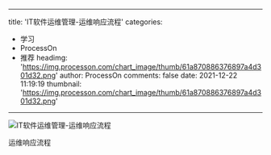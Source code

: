 
---
title: 'IT软件运维管理-运维响应流程'
categories: 
 - 学习
 - ProcessOn
 - 推荐
headimg: 'https://img.processon.com/chart_image/thumb/61a870886376897a4d301d32.png'
author: ProcessOn
comments: false
date: 2021-12-22 11:19:19
thumbnail: 'https://img.processon.com/chart_image/thumb/61a870886376897a4d301d32.png'
---

<div>   
<img class="thumb" alt="IT软件运维管理-运维响应流程" src="https://img.processon.com/chart_image/thumb/61a870886376897a4d301d32.png" referrerpolicy="no-referrer">
<p>运维响应流程</p>  
</div>
            